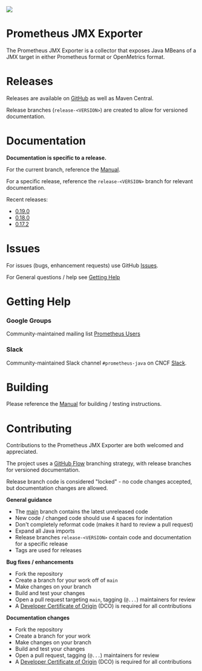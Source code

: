 <picture>
  <img src="https://circleci.com/gh/prometheus/jmx_exporter.svg?style=shield"/>
</picture>

# Prometheus JMX Exporter

The Prometheus JMX Exporter is a collector that exposes Java MBeans of a JMX target in either Prometheus format or OpenMetrics format.

# Releases

Releases are available on [GitHub](https://github.com/prometheus/jmx_exporter/releases) as well as Maven Central.

Release branches (`release-<VERSION>`) are created to allow for versioned documentation.

# Documentation

**Documentation is specific to a release.**

For the current branch, reference the [Manual](MANUAL.md).

For a specific release, reference the `release-<VERSION>` branch for relevant documentation.

Recent releases:

- [0.19.0](https://github.com/prometheus/jmx_exporter/tree/release-0.19.0)
- [0.18.0](https://github.com/prometheus/jmx_exporter/tree/release-0.18.0)
- [0.17.2](https://github.com/prometheus/jmx_exporter/tree/release-0.17.2)

# Issues

For issues (bugs, enhancement requests) use GitHub [Issues](https://github.com/prometheus/jmx_exporter/issues).

For General questions / help see [Getting Help](#getting-help)

# Getting Help

### Google Groups

Community-maintained mailing list [Prometheus Users](https://groups.google.com/g/prometheus-users)  

### Slack

Community-maintained Slack channel `#prometheus-java` on CNCF [Slack](https://slack.cncf.io/).

# Building

Please reference the [Manual](MANUAL.md) for building / testing instructions.

# Contributing

Contributions to the Prometheus JMX Exporter are both welcomed and appreciated.

The project uses a [GitHub Flow](https://docs.github.com/en/get-started/quickstart/github-flow) branching strategy, with release branches for versioned documentation.

Release branch code is considered "locked" - no code changes accepted, but documentation changes are allowed.

**General guidance**

- The [main](/) branch contains the latest unreleased code
- New code / changed code should use 4 spaces for indentation
- Don't completely reformat code (makes it hard to review a pull request)
- Expand all Java imports
- Release branches `release-<VERSION>` contain code and documentation for a specific release
- Tags are used for releases

**Bug fixes / enhancements**

- Fork the repository
- Create a branch for your work off of `main`
- Make changes on your branch
- Build and test your changes
- Open a pull request targeting `main`, tagging (`@...`) maintainers for review
- A [Developer Certificate of Origin](DCO.md) (DCO) is required for all contributions

**Documentation changes**

- Fork the repository
- Create a branch for your work
- Make changes on your branch
- Build and test your changes
- Open a pull request, tagging (`@...`) maintainers for review
- A [Developer Certificate of Origin](DCO.md) (DCO) is required for all contributions
